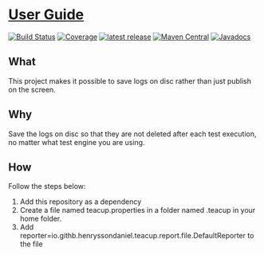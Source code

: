# [User Guide](https://henryssondaniel.github.io/teacup.github.io/)
[![Build Status](https://travis-ci.com/HenryssonDaniel/teacup-java-report-file.svg?branch=master)](https://travis-ci.com/HenryssonDaniel/teacup-java-report-file)
[![Coverage](https://sonarcloud.io/api/project_badges/measure?project=HenryssonDaniel_teacup-java-report-file&metric=coverage)](https://sonarcloud.io/dashboard?id=HenryssonDaniel_teacup-java-report-file)
[![latest release](https://img.shields.io/badge/release%20notes-1.0.2-yellow.svg)](https://github.com/HenryssonDaniel/teacup-java-report-file/blob/master/doc/release-notes/official.md)
[![Maven Central](https://img.shields.io/maven-central/v/io.github.henryssondaniel.teacup.report/file.svg)](http://search.maven.org/#search%7Cgav%7C1%7Cg%3A%22io.github.henryssondaniel.teacup.report%22%20AND%20a%3A%22file%22)
[![Javadocs](https://www.javadoc.io/badge/io.github.henryssondaniel.teacup.report/file.svg)](https://www.javadoc.io/doc/io.github.henryssondaniel.teacup.report/file)
## What ##
This project makes it possible to save logs on disc rather than just publish on the screen.
## Why ##
Save the logs on disc so that they are not deleted after each test execution, no matter what test
engine you are using.
## How ##
Follow the steps below:
1. Add this repository as a dependency
1. Create a file named teacup.properties in a folder named .teacup in your home folder.
1. Add reporter=io.githb.henryssondaniel.teacup.report.file.DefaultReporter to the file